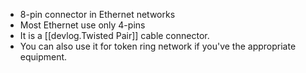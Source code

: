 
- 8-pin connector in Ethernet networks
- Most Ethernet use only 4-pins
- It is a [[devlog.Twisted Pair]] cable connector.
- You can also use it for token ring network if you've the appropriate equipment.
